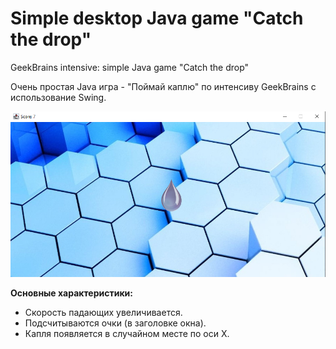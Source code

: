 # Simple desktop Java game "Catch the drop"

GeekBrains intensive: simple Java game "Catch the drop"

Очень простая Java игра - "Поймай каплю" по интенсиву GeekBrains с использование Swing.

![Изображение фронтэнда](src/ru/rb/list/s/resources/screenshot.png)

**Основные характеристики:**
- Скорость падающих увеличивается.
- Подсчитываются очки (в заголовке окна).
- Капля появляется в случайном месте по оси X.